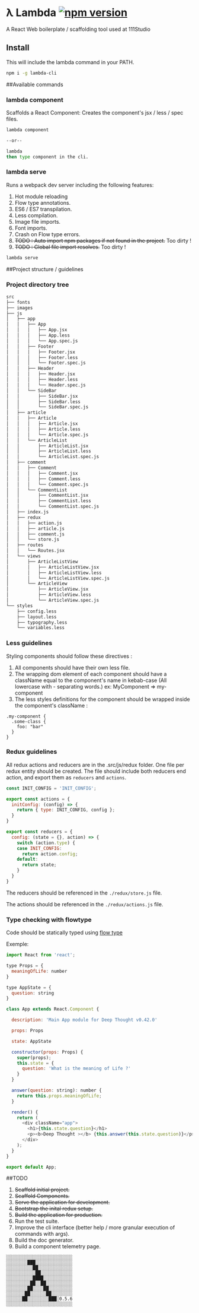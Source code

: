 # λ Lambda [![npm version](https://badge.fury.io/js/lambda-cli.svg)](https://badge.fury.io/js/lambda-cli)
A React Web boilerplate / scaffolding tool used at 111Studio

## Install

This will include the lambda command in your PATH.

```bash
npm i -g lambda-cli
```

##Available commands

### lambda component

Scaffolds a React Component: Creates the component's jsx / less / spec files.

```bash
lambda component

--or--

lambda
then type component in the cli.
```

### lambda serve

Runs a webpack dev server including the following features:

1. Hot module reloading
2. Flow type annotations.
3. ES6 / ES7 transpilation.
4. Less compilation.
5. Image file imports.
6. Font imports.
7. Crash on Flow type errors.
8. ~~TODO : Auto import npm packages if not found in the project.~~ Too dirty !
9. ~~TODO : Global file import resolves.~~ Too dirty !


```bash
lambda serve
```

##Project structure / guidelines

### Project directory tree

```bash
src
├── fonts
├── images
├── js
│   ├── app
│   │   ├── App
│   │   │   ├── App.jsx
│   │   │   ├── App.less
│   │   │   └── App.spec.js
│   │   ├── Footer
│   │   │   ├── Footer.jsx
│   │   │   ├── Footer.less
│   │   │   └── Footer.spec.js
│   │   ├── Header
│   │   │   ├── Header.jsx
│   │   │   ├── Header.less
│   │   │   └── Header.spec.js
│   │   └── SideBar
│   │       ├── SideBar.jsx
│   │       ├── SideBar.less
│   │       └── SideBar.spec.js
│   ├── article
│   │   ├── Article
│   │   │   ├── Article.jsx
│   │   │   ├── Article.less
│   │   │   └── Article.spec.js
│   │   └── ArticleList
│   │       ├── ArticleList.jsx
│   │       ├── ArticleList.less
│   │       └── ArticleList.spec.js
│   ├── comment
│   │   ├── Comment
│   │   │   ├── Comment.jsx
│   │   │   ├── Comment.less
│   │   │   └── Comment.spec.js
│   │   └── CommentList
│   │       ├── CommentList.jsx
│   │       ├── CommentList.less
│   │       └── CommentList.spec.js
│   ├── index.js
│   ├── redux
│   │   ├── action.js
│   │   ├── article.js
│   │   ├── comment.js
│   │   └── store.js
│   ├── routes
│   │   └── Routes.jsx
│   └── views
│       ├── ArticleListView
│       │   ├── ArticleListView.jsx
│       │   ├── ArticleListView.less
│       │   └── ArticleListView.spec.js
│       └── ArticleView
│           ├── ArticleView.jsx
│           ├── ArticleView.less
│           └── ArticleView.spec.js
└── styles
    ├── config.less
    ├── layout.less
    ├── typography.less
    └── variables.less
```

### Less guidelines
Styling components should follow these directives :

1. All components should have their own less file.
2. The wrapping dom element of each component should have a className equal to the component's name in kebab-case (All lowercase with - separating words.) ex: MyComponent => my-component
3. The less styles definitions for the component should be wrapped inside the component's className :

```less
.my-component {
  .some-class {
    foo: "bar"
  }
}
```

### Redux guidelines
All redux actions and reducers are in the .src/js/redux folder.
One file per redux entity should be created.
The file should include both reducers end action, and export them as ```reducers``` and ```actions```.

```javascript
const INIT_CONFIG = 'INIT_CONFIG';

export const actions = {
  initConfig: (config) => {
    return { type: INIT_CONFIG, config };
  }
}

export const reducers = {
  config: (state = {}, action) => {
    switch (action.type) {
    case INIT_CONFIG:
      return action.config;
    default:
      return state;
    }
  }
}
```

The reducers should be referenced in the ```./redux/store.js``` file.


The actions should be referenced in the ```./redux/actions.js``` file.

### Type checking with flowtype
Code should be statically typed using [flow type](http://flowtype.org/docs/quick-reference.html)

Exemple:

```javascript
import React from 'react';

type Props = {
  meaningOfLife: number
}

type AppState = {
  question: string
}

class App extends React.Component {

  description: 'Main App module for Deep Thought v0.42.0'

  props: Props

  state: AppState

  constructor(props: Props) {
    super(props);
    this.state = {
      question: 'What is the meaning of Life ?'
    }
  }

  answer(question: string): number {
    return this.props.meaningOfLife;
  }

  render() {
    return (
      <div className="app">
        <h1>{this.state.question}</h1>
        <p><b>Deep Thought ></b> {this.answer(this.state.question)}</p>
      </div>
    );
  }
}

export default App;
```
##TODO

1. ~~Scaffold initial project.~~
2. ~~Scaffold Components.~~
3. ~~Serve the application for development.~~
4. ~~Bootstrap the inital redux setup.~~
5. ~~Build the application for production.~~
6. Run the test suite.
7. Improve the cli interface (better help / more granular execution of commands with args).
8. Build the doc generator.
9. Build a component telemetry page.

```
░░░░░░░░░░░░░░░░░░░░░░░░░
░░░░░░░░███░░░░░░░░░░░░░░
░░░░░░░░░░██░░░░░░░░░░░░░
░░░░░░░░░░░██░░░░░░░░░░░░
░░░░░░░░░░████░░░░░░░░░░░
░░░░░░░░░██░░██░░░░░░░░░░
░░░░░░░░██░░░░██░░░░░░░░░
░░░░░░░██░░░░░░██░░░░░░░░
░░░░░░██░░░░░░░░███░0.5.6
░░░░░░░░░░░░░░░░░░░░░░░░░
```
